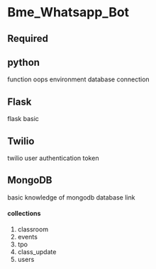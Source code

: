 # Bme_Whatsapp_Bot

## Required

## python
function
oops
environment
database connection

## Flask 
flask basic 

## Twilio
twilio user authentication token

## MongoDB
basic knowledge of mongodb
database link
#### collections 
 1) classroom
 2) events
 3) tpo
 4) class_update
 5) users
